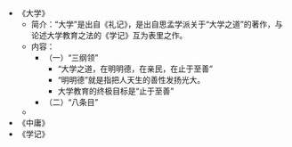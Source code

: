 - 《大学》
	- 简介：“大学”是出自《礼记》，是出自思孟学派关于“大学之道”的著作，与论述大学教育之法的《学记》互为表里之作。
	- 内容：
		- （一）“三纲领”
			- “大学之道，在明明德，在亲民，在止于至善”
			- “明明德”就是指把人天生的善性发扬光大。
			- 大学教育的终极目标是“止于至善”
		- （二）“八条目”
	-
- 《中庸》
- 《学记》
